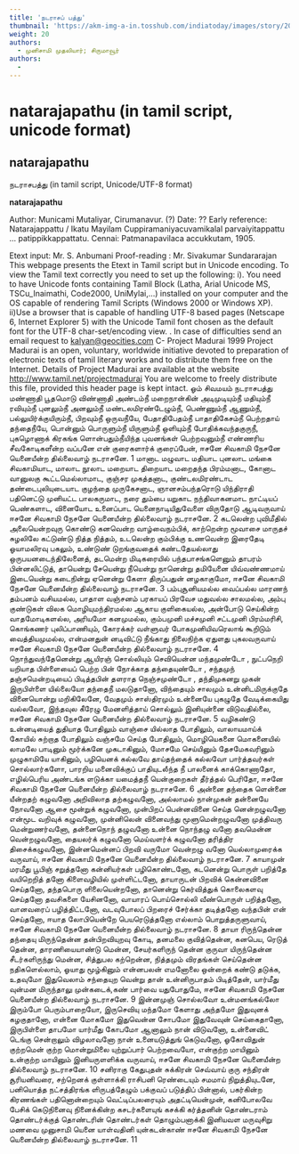 ```yaml
---
title: 'நடராசப் பத்து'
thumbnail: 'https://akm-img-a-in.tosshub.com/indiatoday/images/story/201911/saffron-770x433.jpeg?NbdQ1v2j67d5MD8B8kZ1Vck7M6rseCRO'
weight: 20
authors:
  - முனிசாமி முதலியார்; சிருமாவூர்
authors:
  - 
---
```


# natarajapathu (in tamil script, unicode format)



## natarajapathu
நடராசபத்து
(in tamil script, Unicode/UTF-8 format)

**natarajapathu**

Author: Municami Mutaliyar, Cirumanavur. (?)
Date: ??
Early reference: Natarajappattu / Ikatu Mayilam Cuppiramaniyacuvamikalal parvaiyitappattu ...
patippikkappattatu. Cennai: Patmanapavilaca accukkutam, 1905.

Etext input: Mr. S. Anbumani
Proof-reading : Mr. Sivakumar Sundararajan
This webpage presents the Etext in Tamil script but in Unicode encoding.
To view the Tamil text correctly you need to set up the following:
i). You need to have Unicode fonts containing Tamil Block (Latha,
Arial Unicode MS, TSCu_Inaimathi, Code2000, UniMylai,...) installed on your computer
and the OS capable of rendering Tamil Scripts (Windows 2000 or Windows XP).
ii)Use a browser that is capable of handling UTF-8 based pages
(Netscape 6, Internet Explorer 5) with the Unicode Tamil font chosen as the default font for the UTF-8 char-set/encoding view.
. In case of difficulties send an email request to [kalyan@geocities.com](mailto:kalyan@geocities.com)
C- Project Madurai 1999
Project Madurai is an open, voluntary, worldwide initiative devoted
to preparation of electronic texts of tamil literary works and to
distribute them free on the Internet. Details of Project Madurai are
available at the website http://www.tamil.net/projectmadurai
You are welcome to freely distribute this file, provided this
header page is kept intact.
ஓம்
சிவமயம்
நடராசபத்து
மண்ணாதி பூதமொடு விண்ணாதி அண்டம்நீ
மறைநான்கின் அடிமுடியும்நீ
மதியும்நீ ரவியும்நீ புனலும்நீ அனலும்நீ
மண்டலமிரண்டேழும்நீ,
பெண்ணும்நீ ஆணும்நீ, பல்லுயிர்க்குயிரும்நீ,
பிறவும்நீ ஒருவநீயே,
பேதாதிபேதம்நீ பாதாதிகேசம்நீ
பெற்றதாய் தந்தைநீயே,
பொன்னும் பொருளும்நீ யிருளும்நீ
ஒளியும்நீ போதிக்கவந்தகுருநீ,
புகழொணாக் கிரகங்க ளொன்பதும்நீயிந்த
புவனங்கள் பெற்றவனும்நீ
எண்ணரிய சீவகோடிகளீன்ற வப்பனே என்
குரைகளார்க் குரைப்பேன்,
ஈசனே சிவகாமி நேசனே யெனையீன்ற
தில்லைவாழ் நடராசனே. 1
மானாட மழுவாட மதியாட புனலாட மங்கை
சிவகாமியாட,
மாலாட நூலாட மறையாட திறையாட
மறைதந்த பிரம்மனாட,
கோனாட வானுலகு கூட்டமெல்லாமாட,
குஞ்சர முகத்தனாட,
குண்டலமிரண்டாட தண்டைபுலியுடையாட
குழந்தை முருகேசனாட,
ஞானசம்பந்தரொடு யிந்திராதி பதினெட்டு
முனியட்ட பாலகருமாட,
நரை தும்பை யறுகாட நந்திவாகனமாட
நாட்டியப் பெண்களாட,
வினையோட உனைப்பாட யெனைநாடியிதுவேளை
விருதோடு ஆடிவருவாய்
ஈசனே சிவகாமி நேசனே யெனையீன்ற
தில்லைவாழ் நடராசனே. 2
கடலென்ற புவிமீதில் அலையென்றவுரு
கொண்டு கனவென்ற வாழ்வைநம்பிக்,
காற்றென்ற மூவாசை மாருதச் சுழலிலே
கட்டுண்டு நித்த நித்தம்,
உடலென்ற கும்பிக்கு உணவென்ற இரைதேடி
ஓயாமலிரவு பகலும்,
உண்டுண் டுறங்குவதைக் கண்டதேயல்லாது
ஒருபயனடைந்திலேனைத்,
தடமென்ற மிடிகரையில் பந்தபாசங்களெனும்
தாபரம் பின்னலிட்டுத்,
தாயென்று சேயென்று நீயென்று நானென்று
தமியேனை யிவ்வண்ணமாய்
இடையென்று கடைநின்று ஏனென்று கேளா
திருப்பதுன் னழகாகுமோ,
ஈசனே சிவகாமி நேசனே யெனையீன்ற
தில்லைவாழ் நடராசனே. 3
பம்புசூனியமல்ல வைப்பல்ல மாரணந்
தம்பனம் வசியமல்ல,
பாதாள வஞ்சனம் பரகாயப் பிரவேச
மதுவல்ல சாலமல்ல,
அம்பு குண்டுகள் விலக மொழியுமந்திரமல்ல
ஆகாய குளிகையல்ல,
அன்போடு செய்கின்ற வாதமோடிகளல்ல,
அரியமோ கனமுமல்ல,
கும்பமுனி மச்சமுனி சட்டமுனி பிரம்மரிசி,
கொங்கணர் புலிப்பாணியும்,
கோரக்கர் வள்ளுவர் போகமுனியிவரெலாங்
கூறிடும் வைத்தியமுமல்ல,
என்மனதுன் னடிவிட்டு நீங்காது நிலைநிற்க
ஏதுளது புகலவருவாய்
ஈசனே சிவகாமி நேசனே யெனையீன்ற
தில்லைவாழ் நடராசனே. 4
நொந்துவந்தேனென்று ஆயிரஞ் சொல்லியும்
செவியென்ன மந்தமுண்டோ ,
நுட்பநெறி யறியாத பிள்ளையைப் பெற்ற
பின் நோக்காத தந்தையுண்டோ ,
சந்தமுந் தஞ்சமென்றடியைப் பிடித்தபின்
தளராத நெஞ்சமுண்டோ ,
தந்திமுகனறு முகன் இருபிள்ளை யில்லையோ
தந்தைநீ மலடுதானோ,
விந்தையும் சாலமும் உன்னிடமிருக்குதே
வினையொன்று மறிகிலேனே,
வேதமும் சாஸ்திரமும் உன்னையே புகழுதே
வேடிக்கையிது வல்லவோ,
இந்தவுல கீரேழு மேனளித்தாய் சொல்லும்
இனியுன்னை விடுவதில்லை,
ஈசனே சிவகாமி நேசனே யெனையீன்ற
தில்லைவாழ் நடராசனே. 5
வழிகண்டு உன்னடியைத் துதியாத போதிலும்
வாஞ்சை யில்லாத போதிலும்,
வாலாயமாய்க் கோயில் சுற்றாத போதிலும்
வஞ்சமே செய்த போதிலும்,
மொழியெகனை மொகனையில் லாமலே
பாடினும் மூர்க்கனே முகடாகினும்,
மோசமே செய்யினும் தேசமேகவரினும்
முழுகாமியே யாகினும்,
பழியெனக் கல்லவே தாய்தந்தைக் கல்லவோ
பார்த்தவர்கள் சொல்லார்களோ,
பாரறிய மனைவிக்குப் பாதியுடலீந்த நீ
பாலனைக் காக்கொணாதோ,
எழில்பெரிய அண்டங்க ளடுக்கா யமைத்தநீ
யென்குறைகள் தீர்த்தல் பெரிதோ,
ஈசனே சிவகாமி நேசனே யெனையீன்ற
தில்லைவாழ் நடராசனே. 6
அன்னை தந்தைக ளென்னை யீன்றதற்
கழுவனோ அறிவிலாத தற்கழுவனோ,
அல்லாமல் நான்முகன் தன்னையே நோவனோ
ஆசை மூன்றுக் கழுவனோ,
முன்பிறப் பென்னவினை செய்த னென்றழுவனோ
என்மூட வறிவுக் கழுவனோ,
முன்னிலென் வினைவந்து மூளுமென்றழுவனோ
முத்திவரு மென்றுணர்வனோ,
தன்னைநொந் தழுவனோ உன்னை நொந்தழு
வனோ தவமென்ன வென்றழுவனோ,
தையலர்க் கழுவனோ மெய்வளர்க் கழுவனோ
தரித்திர திசைக்கழுவனோ,
இன்னமென்னப் பிறவி வருமோ வென்றழு
வனோ யெல்லாமுரைக்க வருவாய்,
ஈசனே சிவகாமி நேசனே யெனையீன்ற
தில்லைவாழ் நடராசனே. 7
காயாமுன் மரமீது பூபிஞ் சறுத்தனோ
கன்னியர்கள் பழிகொண்டனோ,
கடனென்று பொருள் பறித்தே வயிறெறித்
தனோ கிளைவழியில் முள்ளிட்டனோ,
தாயாருடன் பிறவிக் கென்னவினை செய்தனோ,
தந்தபொரு ளிலையென்றனோ,
தானென்று கெர்வித்துக் கொலைகளவு
செய்தனோ தவசிகளை யேசினனோ,
வாயாரப் பொய்சொல்லி வீண்பொருள் பறித்தனோ,
வானவரைப் பழித்திட்டனோ,
வடவுபோலப் பிறரைச் சேர்க்கா தடித்தனோ
வந்தபின் என் செய்தனோ,
ஈயாத லோபியென்றே பெயரெடுத்தனோ
எல்லாம் பொறுத்தருளுவாய்,
ஈசனே சிவகாமி நேசனே யெனையீன்ற
தில்லைவாழ் நடராசனே. 8
தாயா ரிருந்தென்ன தந்தையு மிருந்தென்ன
தன்பிறவியுறவு கோடி,
தனமலை குவித்தென்ன, கனபெய, ரெடுத்
தென்ன, தாரணியையாண்டு மென்ன,
சேயர்களிருந் தென்ன குருவா யிருந்தென்ன
சீடர்களிருந்து மென்ன,
சித்துபல கற்றென்ன, நித்தமும் விரதங்கள்
செய்தென்ன நதிகளெல்லாம்,
ஓயாது மூழ்கினும் என்னபலன் எமனோலை
ஒன்றைக் கண்டு தடுக்க,
உதவுமோ இதுவெலாம் சந்தையுற வென்று
தான் உன்னிருபாதம் பிடித்தேன்,
யார்மீது வுன்மன மிருந்தாலு முன்கடைக்,கண்
பார்வை யதுபோதுமே,
ஈசனே சிவகாமி நேசனே யெனையீன்ற
தில்லைவாழ் நடராசனே. 9
இன்னமுஞ் சொல்லவோ உன்மனங்கல்லோ
இரும்போ பெரும்பாறையோ,
இருசெவியு மந்தமோ கேளாது அந்தமோ
இதுவுனக் கழகுதானோ,
என்னை மோகமோ இதுவென்ன சோபமோ
இதுவேவுன் செய்கைதானோ,
இருபிள்ளை தாபமோ யார்மீது கோபமோ
ஆனாலும் நான் விடுவனோ,
உன்னைவிட் டெங்கு சென்றாலும் விழலாவனோ
நான் உனையடுத்துங் கெடுவனோ,
ஓகோவிதுன் குற்றமென் குற்ற மொன்றுமிலை
யுற்றுப்பார் பெற்றவையோ,
என்குற்ற மாயினும் உன்குற்ற மாயினும்
இனியருளளிக்க வருவாய்,
ஈசனே சிவகாமி நேசனே யெனையீன்ற
தில்லைவாழ் நடராசனே. 10
சனிராகு கேதுபுதன் சுக்கிரன் செவ்வாய் குரு
சந்திரன் சூரியனிவரை,
சற்றெனக் குள்ளாக்கி ராசிபனி ரெண்டையும்
சமமாய் நிறுத்தியுடனே,
பனியொத்த நட்சத்திரங்க ளிருபத்தேழும் பக்குவப்
படுத்திப் பின்னால்,
பகர்கின்ற கிரணங்கள் பதினொன்றையும்
வெட்டிப்பலரையும் அதட்டியென்முன்,
கனிபோலவே பேசிக் கெடுநினைவு நினைக்கின்ற
கசடர்களையுங் கசக்கி
கர்த்தனின் தொண்டராம் தொண்டர்க்குத்
தொண்டரின் தொண்டர்கள் தொழும்பனாக்கி
இனியவள மருவுசிறு மணவை முனுசாமி யெனை
யாள்வதினி யுன்கடன்காண்
ஈசனே சிவகாமி நேசனே யெனையீன்ற
தில்லைவாழ் நடராசனே. 11